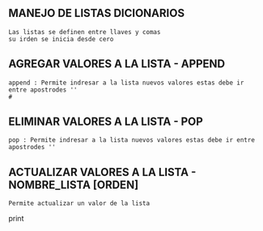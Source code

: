 ## MANEJO DE LISTAS DICIONARIOS 
```
Las listas se definen entre llaves y comas
su irden se inicia desde cero 
```

## AGREGAR VALORES A LA LISTA - APPEND
```
append : Permite indresar a la lista nuevos valores estas debe ir entre apostrodes ''
#
```
## ELIMINAR VALORES A LA LISTA - POP
```
pop : Permite indresar a la lista nuevos valores estas debe ir entre apostrodes ''
```
## ACTUALIZAR VALORES A LA LISTA - NOMBRE_LISTA [ORDEN]

``` 
Permite actualizar un valor de la lista 
```
print